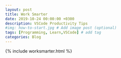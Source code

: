```yaml
---
layout: post
title: Work Smarter
date: 2019-10-24 00:00:00 +0300
description: VSCode Productivity Tips 
#img: how-to-start.jpg # Add image post (optional)
tags: [Programming, Learn,VSCode] # add tag
categories: Blog
---
```

{% include worksmarter.html %}
